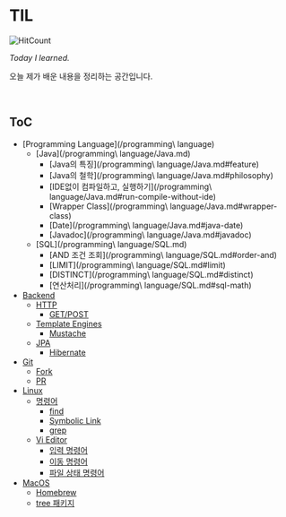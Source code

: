 # TIL

![HitCount](http://hits.dwyl.io/youngjinmo/youngjinmo/TIL.svg)

*Today I learned.*

오늘 제가 배운 내용을 정리하는 공간입니다.

<Br>

## ToC

- [Programming Language](/programming\ language)
  - [Java](/programming\ language/Java.md)
    - [Java의 특징](/programming\ language/Java.md#feature)
    - [Java의 철학](/programming\ language/Java.md#philosophy)
    - [IDE없이 컴파일하고, 실행하기](/programming\ language/Java.md#run-compile-without-ide)
    - [Wrapper Class](/programming\ language/Java.md#wrapper-class)
    - [Date](/programming\ language/Java.md#java-date)
    - [Javadoc](/programming\ language/Java.md#javadoc)
  - [SQL](/programming\ language/SQL.md)
    - [AND 조건 조회](/programming\ language/SQL.md#order-and)
    - [LIMIT](/programming\ language/SQL.md#limit)
    - [DISTINCT](/programming\ language/SQL.md#distinct)
    - [연산처리](/programming\ language/SQL.md#sql-math)
- [Backend](/Backend.md)
  - [HTTP](/Backend.md#http)
    - [GET/POST](/Backend.md#get-n-post)
  - [Template Engines](/Backend.md#template-engines)
    - [Mustache](/Backend.md#mustache)
  - [JPA](/Backend.md#jpa)
    - [Hibernate](/Backend.md#hibernate)
- [Git](/Git.md)
  - [Fork](/Git.md#git-fork)
  - [PR](/Git.md#git-pull-request)
- [Linux](/Linux.md)
  - [명령어](/Linux.md#linux-commands)
    - [find](/Linux.md#linux-find)
    - [Symbolic Link](/Linux.md#linux-symboliclink)
    - [grep](/Linux.md#linux-grep)
  - [Vi Editor](/Linux.md#linux-vi)
    - [입력 명령어](/Linux.md#vi-input)
    - [이동 명령어](/Linux.md#vi-move)
    - [파일 상태 명령어](/Linux.md#vi-filestatus)
- [MacOS](/MacOS.md)
  - [Homebrew](/MacOS.md#homebrew)
  - [tree 패키지](/MacOS.md#osx-package-tree)

<br>